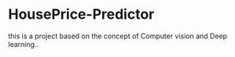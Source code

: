 # HousePrice-Predictor
this is a project based on  the concept of Computer vision and Deep learning..
